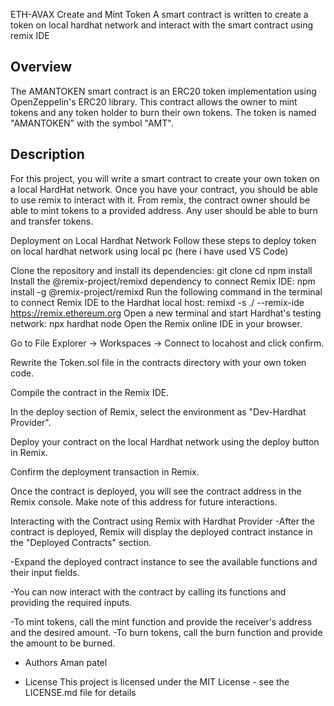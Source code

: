 ETH-AVAX Create and Mint Token
A smart contract is written to create a token on local hardhat network and interact with the smart contract using remix IDE
## Overview
The AMANTOKEN smart contract is an ERC20 token implementation using OpenZeppelin's ERC20 library. This contract allows the owner to mint tokens and any token holder to burn their own tokens. The token is named "AMANTOKEN" with the symbol "AMT".
## Description
For this project, you will write a smart contract to create your own token on a local HardHat network. Once you have your contract, you should be able to use remix to interact with it. From remix, the contract owner should be able to mint tokens to a provided address. Any user should be able to burn and transfer tokens.

Deployment on Local Hardhat Network
Follow these steps to deploy token on local hardhat network using local pc (here i have used VS Code)

Clone the repository and install its dependencies:
git clone
cd 
npm install
Install the @remix-project/remixd dependency to connect Remix IDE:
npm install -g @remix-project/remixd
Run the following command in the terminal to connect Remix IDE to the Hardhat local host:
remixd -s ./ --remix-ide https://remix.ethereum.org
Open a new terminal and start Hardhat's testing network:
npx hardhat node
Open the Remix online IDE in your browser.

Go to File Explorer -> Workspaces -> Connect to locahost and click confirm.

Rewrite the Token.sol file in the contracts directory with your own token code.

Compile the contract in the Remix IDE.

In the deploy section of Remix, select the environment as "Dev-Hardhat Provider".

Deploy your contract on the local Hardhat network using the deploy button in Remix.

Confirm the deployment transaction in Remix.

Once the contract is deployed, you will see the contract address in the Remix console. Make note of this address for future interactions.

Interacting with the Contract using Remix with Hardhat Provider
-After the contract is deployed, Remix will display the deployed contract instance in the "Deployed Contracts" section.

-Expand the deployed contract instance to see the available functions and their input fields.

-You can now interact with the contract by calling its functions and providing the required inputs.

-To mint tokens, call the mint function and provide the receiver's address and the desired amount. -To burn tokens, call the burn function and provide the amount to be burned.

* Authors
Aman patel

* License
This project is licensed under the MIT License - see the LICENSE.md file for details
